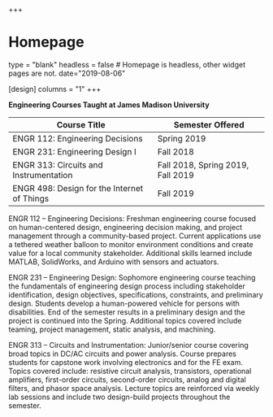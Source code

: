 +++
# Homepage
type = "blank"
headless = false  # Homepage is headless, other widget pages are not.
date="2019-08-06"

[design]
	columns = "1"
+++

**Engineering Courses Taught at James Madison University**

|Course Title|Semester Offered|
|---|---|
|ENGR 112: Engineering Decisions|Spring 2019|
|ENGR 231: Engineering Design I|Fall 2018|
|ENGR 313: Circuits and Instrumentation| Fall 2018, Spring 2019, Fall 2019|
|ENGR 498: Design for the Internet of Things|Fall 2019|


ENGR 112 – Engineering Decisions: Freshman engineering course focused on human-centered design, engineering decision making, and project management through a community-based project. Current applications use a tethered weather balloon to monitor environment conditions and create value for a local community stakeholder. Additional skills learned include MATLAB, SolidWorks, and Arduino with sensors and actuators.

ENGR 231 – Engineering Design: Sophomore engineering course teaching the fundamentals of engineering design process including stakeholder identification, design objectives, specifications, constraints, and preliminary design. Students develop a human-powered vehicle for persons with disabilities. End of the semester results in a preliminary design and the project is continued into the Spring. Additional topics covered include teaming, project management, static analysis, and machining.

ENGR 313 – Circuits and Instrumentation: Junior/senior course covering broad topics in DC/AC circuits and power analysis. Course prepares students for capstone work involving electronics and for the FE exam. Topics covered include: resistive circuit analysis, transistors, operational amplifiers, first-order circuits, second-order circuits, analog and digital filters, and phasor space analysis. Lecture topics are reinforced via weekly lab sessions and include two design-build projects throughout the semester.